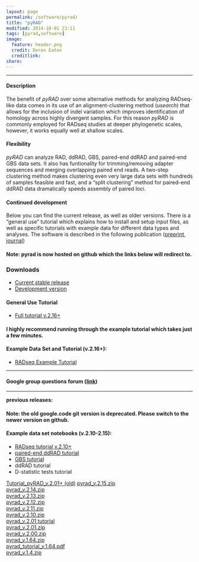 ```yaml
---
layout: page
permalink: /software/pyrad/
title: "pyRAD"
modified: 2014-10-01 23:11
tags: [pyrad,software]
image:
  feature: header.png
  credit: Deren Eaton
  creditlink: 
share: 
---
```


---------------------   

#### Description

The benefit of _pyRAD_ over some alternative methods for analyzing RADseq-like data comes in its use of an alignment-clustering method (_usearch_) that allows for the inclusion of indel variation which improves identification of homology across highly divergent samples. For this reason _pyRAD_ is commonly employed for RADseq studies at deeper phylogenetic scales, however, it works equally well at shallow scales.  

#### Flexibility

_pyRAD_ can analyze RAD, ddRAD, GBS, paired-end ddRAD and paired-end GBS data sets. It also has funtionality for trimming/removing adapter sequences and merging overlapping paired end reads. A two-step clustering method makes clustering even very large data sets with hundreds of samples feasible and fast, and a “split clustering” method for paired-end ddRAD data dramatically speeds assembly of paired loci.  

#### Continued development
Below you can find the current release, as well as older versions. There is a “general use” tutorial which explains how to install and setup input files, as well as specific tutorials with example data for different data types and analyses. The software is described in the following publication ([preprint](http://biorxiv.org/content/early/2013/12/03/001081), [journal](http://bioinformatics.oxfordjournals.org/content/early/2014/03/20/bioinformatics.btu121 ))  

#### Note: pyrad is now hosted on github which the links below will redirect to.



### Downloads
+  [Current stable release](https://github.com/dereneaton/pyrad/releases)
+  [Development version](https://github.com/dereneaton/pyrad/)

#### General Use Tutorial
+  [Full tutorial v.2.16+](http://nbviewer.ipython.org/gist/dereneaton/af9548ea0e94bff99aa0/pyRAD_v.2.16.ipynb)  

#### I highly recommend running through the example tutorial which takes just a few minutes. 
#### Example Data Set and Tutorial (v.2.16+):  
+  [RADseq Example Tutorial](http://nbviewer.ipython.org/gist/dereneaton/1f661bfb205b644086cc/tutorial_RAD.ipynb)

--------------------------  

#### Google group questions forum ([link](https://groups.google.com/forum/#!forum/pyrad-users))

---------------------------  

__previous releases:__     
#### Note: the old google.code git version is deprecated. Please switch to the newer version on github.
#### Example data set notebooks (v.2.10-2.15):  
+  [RADseq tutorial v.2.10+](http://nbviewer.ipython.org/gist/dereneaton/1f661bfb205b644086cc/pyRAD_v.2.10.ipynb)  
+  [paired-end ddRAD tutorial](http://nbviewer.ipython.org/gist/dereneaton/c18bff4ba8bf532ec14b)  
+  [GBS tutorial](http://nbviewer.ipython.org/gist/dereneaton/9d12ff5ab6584c5ceafa)
+  ddRAD tutorial
+  D-statistic tests tutorial

[Tutorial\_pyRAD\_v.2.01+ (old)](/tutorial/pyrad_v.2.1/)
[pyrad_v.2.15.zip](/downloads/pyrad_v.2.15.zip)  
[pyrad_v.2.14.zip](/downloads/pyrad_v.2.14.zip)  
[pyrad_v.2.13.zip](/downloads/pyrad_v.2.13.zip)  
[pyrad_v.2.12.zip](/downloads/pyrad_v.2.12.zip)   
[pyrad_v.2.11.zip](/downloads/pyrad_v.2.11.zip)  
[pyrad_v.2.10.zip](/downloads/pyrad_v.2.10.zip)   
[pyrad_v.2.01 tutorial](http://nbviewer.ipython.org/gist/dereneaton/af9548ea0e94bff99aa0)  
[pyrad_v.2.01.zip](/downloads/pyrad_v.2.01.zip)  
[pyrad_v.2.00.zip](/downloads/pyrad_v.2.0.zip)  
[pyrad_v.1.64.zip](/downloads/pyrad_v.1.64.zip)  
[pyrad\_tutorial\_v.1.64.pdf](/downloads/pyrad_v.1.64.pdf)  
[pyrad_v.1.4.zip](/downloads/pyrad_v.1.4.zip)  
